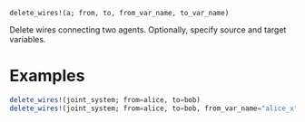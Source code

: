 ```
delete_wires!(a; from, to, from_var_name, to_var_name)
```

Delete wires connecting two agents. Optionally, specify source and target variables.

# Examples

```julia
delete_wires!(joint_system; from=alice, to=bob)
delete_wires!(joint_system; from=alice, to=bob, from_var_name="alice_x", to_var_name="bob_x")
```
